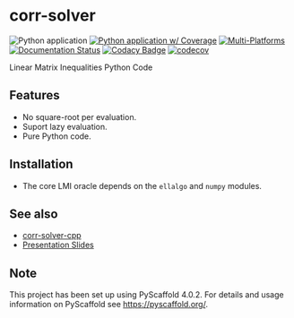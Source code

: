 # corr-solver

![Python application](https://github.com/luk036/corr-solver/workflows/Python%20application/badge.svg)
[![Python application w/ Coverage](https://github.com/luk036/corr-solver/actions/workflows/python-app.yml/badge.svg)](https://github.com/luk036/corr-solver/actions/workflows/python-app.yml)
[![Multi-Platforms](https://github.com/luk036/corr-solver/actions/workflows/multi-platforms.yml/badge.svg)](https://github.com/luk036/corr-solver/actions/workflows/multi-platforms.yml)
[![Documentation Status](https://readthedocs.org/projects/corr-solver/badge/?version=latest)](https://corr-solver.readthedocs.io/en/latest/?badge=latest)
[![Codacy Badge](https://api.codacy.com/project/badge/Grade/a2f75bd3cc1e4c34be4741bdd61168ba)](https://app.codacy.com/app/luk036/corr-solver?utm_source=github.com&utm_medium=referral&utm_content=luk036/corr-solver&utm_campaign=badger)
[![codecov](https://codecov.io/gh/luk036/corr-solver/branch/master/graph/badge.svg)](https://codecov.io/gh/luk036/corr-solver)

Linear Matrix Inequalities Python Code

## Features

-   No square-root per evaluation.
-   Suport lazy evaluation.
-   Pure Python code.

## Installation

-   The core LMI oracle depends on the `ellalgo` and `numpy` modules.

## See also

-   [corr-solver-cpp](https://github.com/luk036/corr-solver-cpp)
-   [Presentation Slides](https://luk036.github.io/cvx)


<!-- pyscaffold-notes -->

## Note

This project has been set up using PyScaffold 4.0.2. For details and usage
information on PyScaffold see https://pyscaffold.org/.
